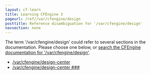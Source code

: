 ```yaml
---
layout: cf-learn
title: Learning CFEngine 3
pageurl: /ref//var/cfengine/design
posttitle: Reference disambiguation for '/var/cfengine/design'
navsection: none
---
```


The term '/var/cfengine/design' could refer to several sections in the documentation. Please choose one below, or
[search the CFEngine documentation for '/var/cfengine/design'](http://cfengine.com/docs/latest/search.html?q=/var/cfengine/design).

- [/var/cfengine/design-center](http://cfengine.com/docs/latest/enterprise-cfengine-guide-design-center-configure-sketches-enterprise-enterprise-sketch-flow.html#var-cfengine-design-center)
- [/var/cfengine/design-center \#\#\#](http://cfengine.com/docs/latest/guide-introduction-directory-structure.html#var-cfengine-design-center-###)
